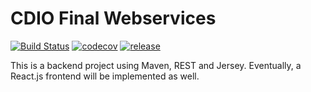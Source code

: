 # CDIO Final Webservices

[![Build Status](https://travis-ci.org/hold12/CDIO_final_webservices.svg?branch=develop)](https://travis-ci.org/hold12/CDIO_final_webservices)
[![codecov](https://codecov.io/gh/hold12/CDIO_final_webservices/branch/develop/graph/badge.svg)](https://codecov.io/gh/hold12/CDIO_final_webservices)
[![release](https://img.shields.io/github/release/hold12/CDIO_final_webservices.svg)](https://github.com/hold12/CDIO_final_webservices/releases)

This is a backend project using Maven, REST and Jersey. Eventually, a React.js frontend will be implemented as well.
